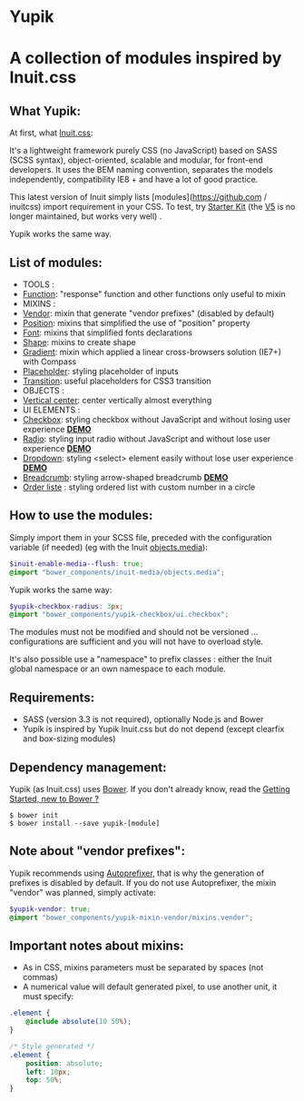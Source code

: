 
Yupik
=====

A collection of modules inspired by Inuit.css
=============================================

<!--This is a french version, [english version here](https://github.com/laurentperroteau).-->

What Yupik:
-----------

At first, what [Inuit.css](https://github.com/inuitcss/getting-started):

It's a lightweight framework purely CSS (no JavaScript) based on SASS (SCSS syntax), object-oriented, scalable and modular, for front-end developers. It uses the BEM naming convention, separates the models independently, compatibility IE8 + and have a lot of good practice.

This latest version of Inuit simply lists [modules](https://github.com / inuitcss) import requirement in your CSS. To test, try [Starter Kit](https://github.com/inuitcss/starter-kit) (the [V5](https://github.com/csswizardry/inuit.css) is no longer maintained, but works very well) .

Yupik works the same way.


List of modules: 
----------------

* TOOLS :
* [Function](https://github.com/laurentperroteau/yupik-function): "response" function and other functions only useful to mixin
* MIXINS :
* [Vendor](https://github.com/laurentperroteau/yupik-mixin-vendor): mixin that generate "vendor prefixes" (disabled by default)
* [Position](https://github.com/laurentperroteau/yupik-mixin-position): mixins that simplified the use of "position" property
* [Font](https://github.com/laurentperroteau/yupik-mixin-font): mixins that simplified fonts declarations
* [Shape](https://github.com/laurentperroteau/yupik-mixin-shape): mixins to create shape
* [Gradient](https://github.com/laurentperroteau/yupik-mixin-gradient): mixin which applied a linear cross-browsers solution (IE7+) with Compass
* [Placeholder](https://github.com/laurentperroteau/yupik-mixin-placeholder): styling placeholder of inputs
* [Transition](https://github.com/laurentperroteau/yupik-mixin-transition): useful placeholders for CSS3 transition
* OBJECTS :
* [Vertical center](https://github.com/laurentperroteau/yupik-vertical-center): center vertically almost everything
* UI ELEMENTS :
* [Checkbox](https://github.com/laurentperroteau/yupik-checkbox): styling checkbox without JavaScript and without losing user experience [__DEMO__](http://codepen.io/laurentperroteau/pen/vEKQbo?editors=110)
* [Radio](https://github.com/laurentperroteau/yupik-radio): styling input radio without JavaScript and without lose user experience [__DEMO__](http://codepen.io/laurentperroteau/pen/bNwKbL?editors=110)
* [Dropdown](https://github.com/laurentperroteau/yupik-dropdown): styling &lt;select&gt; element easily without lose user experience [__DEMO__](http://codepen.io/laurentperroteau/pen/ZYOmPv?editors=110)
* [Breadcrumb](https://github.com/laurentperroteau/yupik-breadcrumb): styling arrow-shaped breadcrumb [__DEMO__](http://codepen.io/laurentperroteau/pen/bNeQxp?editors=110)
* [Order liste](https://github.com/laurentperroteau/yupik-order-list) : styling ordered list with custom number in a circle


How to use the modules:
-----------------------

Simply import them in your SCSS file, preceded with the configuration variable (if needed) (eg with the Inuit [objects.media](https://github.com/inuitcss/objects.media)):

````scss
$inuit-enable-media--flush: true;
@import "bower_components/inuit-media/objects.media";
````

Yupik works the same way:

````scss
$yupik-checkbox-radius: 3px;
@import "bower_components/yupik-checkbox/ui.checkbox";
````

The modules must not be modified and should not be versioned ... configurations are sufficient and you will not have to overload style.

It's also possible use a "namespace" to prefix classes : either the Inuit global namespace or an own namespace to each module.

 
Requirements:
-------------

* SASS (version 3.3 is not required), optionally Node.js and Bower
* Yupik is inspired by Yupik Inuit.css but do not depend (except clearfix and box-sizing modules)


Dependency management: 
----------------------

Yupik (as Inuit.css) uses [Bower](http://bower.io). If you don't already know, read the [Getting Started, new to Bower ?](https://github.com/inuitcss/getting-started#new-to-bower)

    $ bower init
    $ bower install --save yupik-[module]


Note about "vendor prefixes":
----------------------------

Yupik recommends using [Autoprefixer](https://github.com/postcss/autoprefixer), that is why the generation of prefixes is disabled by default. If you do not use Autoprefixer, the mixin "vendor" was planned, simply activate:

````scss
$yupik-vendor: true;
@import "bower_components/yupik-mixin-vendor/mixins.vendor";
````


Important notes about mixins:
-----------------------------

* As in CSS, mixins parameters must be separated by spaces (not commas)
* A numerical value will default generated pixel, to use another unit, it must specify:

````scss
.element {
    @include absolute(10 50%);
}

/* Style generated */
.element {
    position: absolute;
    left: 10px;
    top: 50%;
}
````